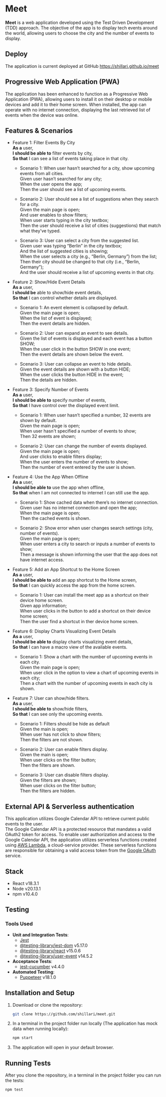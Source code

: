 # Meet
**Meet** is a web application developed using the Test Driven Development (TDD) approach. The objective of the app is to display tech events around the world, allowing users to choose the city and the number of events to display.

## Deploy
The application is current deployed at GitHub https://shillari.github.io/meet

## Progressive Web Application (PWA)
The application has been enhanced to function as a Progressive Web Application (PWA), allowing users to install it on their desktop or mobile devices and add it to their home screen. When installed, the app can operate with no internet connection, displaying the last retrieved list of events when the device was online.

## Features & Scenarios
- Feature 1: Filter Events By City
    <br/>__As a__ user,
    <br/>__I should be able to__ filter events by city,
    <br/>__So that__ I can see a list of events taking place in that city.

  - Scenario 1: When user hasn’t searched for a city, show upcoming events from all cities.
    <br/>Given user hasn’t searched for any city;
    <br/>When the user opens the app;
    <br/>Then the user should see a list of upcoming events.

  - Scenario 2: User should see a list of suggestions when they search for a city.
    <br/>Given the main page is open;
    <br/>And user enables to show filters;
    <br/>When user starts typing in the city textbox;
    <br/>Then the user should receive a list of cities (suggestions) that match what they’ve typed.

  - Scenario 3: User can select a city from the suggested list.	
    <br/>Given user was typing “Berlin” in the city textbox;
    <br/>And the list of suggested cities is showing;
    <br/>When the user selects a city (e.g., “Berlin, Germany”) from the list;
    <br/>Then their city should be changed to that city (i.e., “Berlin, Germany”);
    <br/>And the user should receive a list of upcoming events in that city.

- Feature 2: Show/Hide Event Details
    <br/>__As a__ user,
    <br/>__I should be__ able to show/hide event details,
    <br/>__So that__ I can control whether details are displayed.

  - Scenario 1: An event element is collapsed by default.
    <br/>Given the main page is open;
    <br/>When the list of event is displayed;
    <br/>Then the event details are hidden.

  - Scenario 2: User can expand an event to see details.
    <br/>Given the list of events is displayed and each event has a button SHOW;
    <br/>When the user click in the button SHOW in one event;
    <br/>Then the event details are shown below the event.

  - Scenario 3: User can collapse an event to hide details.
    <br/>Given the event details are shown with a button HIDE;
    <br/>When the user clicks the button HIDE in the event;
    <br/>Then the details are hidden.

- Feature 3: Specify Number of Events
    <br/>__As a__ user,
    <br/>__I should be able to__ specify number of events,
    <br/>__So that__ I have control over the displayed event limit.

  - Scenario 1: When user hasn’t specified a number, 32 events are shown by default.
    <br/>Given the main page is open;
    <br/>When user hasn't specified a number of events to show;
    <br/>Then 32 events are shown;

  - Scenario 2: User can change the number of events displayed.
    <br/>Given the main page is open;
    <br/>And user clicks to enable filters display;
    <br/>When the user enters the number of events to show;
    <br/>Then the number of event entered by the user is shown.

- Feature 4: Use the App When Offline
    <br/>__As a__ user,
    <br/>__I should be able to__ use the app when offline,
    <br/>__So that__ when I am not connected to internet I can still use the app. 

  - Scenario 1: Show cached data when there’s no internet connection.
    <br/>Given user has no internet connection and open the app;
    <br/>When the main page is open;
    <br/>Then the cached events is shown.

  - Scenario 2: Show error when user changes search settings (city, number of events).
    <br/>Given the main page is open;
    <br/>When user enters a city to search or inputs a number of events to show;
    <br/>Then a message is shown informing the user that the app does not have internet access.

- Feature 5: Add an App Shortcut to the Home Screen
    <br/>__As a__ user,
    <br/>__I should be able to__ add an app shortcut to the Home screen,
    <br/>__So that__ I can quickly access the app from the home screen.

  - Scenario 1: User can install the meet app as a shortcut on their device home screen.
    <br/>Given app information;
    <br/>When user clicks in the button to add a shortcut on their device home screen;
    <br/>Then the user find a shortcut in ther device home screen.

- Feature 6: Display Charts Visualizing Event Details
    <br/>__As a__ user,
    <br/>__I should be able to__ display charts visualizing event details,
    <br/>__So that__ I can have a macro view of the available events. 

  - Scenario 1: Show a chart with the number of upcoming events in each city.
    <br/>Given the main page is open;
    <br/>When user click in the option to view a chart of upcoming events in each city;
    <br/>Then a chart with the number of upcoming events in each city is shown.

- Feature 7: User can show/hide filters.
  <br/>__As a__ user,
  <br/>__I should be able to__ show/hide filters,
  <br/>__So that__ I can see only the upcoming events.

  - Scenario 1: Filters should be hide as default
    <br/>Given the main is open;
    <br/>When user has not click to show filters;
    <br/>Then the filters are not shown.

  - Scenario 2: User can enable filters display.
    <br/>Given the main is open;
    <br/>When user clicks on the filter button;
    <br/>Then the filters are shown.

  - Scenario 3: User can disable filters display.
    <br/>Given the filters are shown;
    <br/>When user clicks on the filter button;
    <br/>Then the filters are hidden.

## External API & Serverless authentication
This application utilizes Google Calendar API to retrieve current public events to the user.
<br />The Google Calendar API is a protected resource that mandates a valid OAuth2 token for access. To enable user authorization and access to the Google Calendar API, the application utilizes serverless functions created using [AWS Lambda](https://aws.amazon.com/lambda/), a cloud-service provider. These serverless functions are responsible for obtaining a valid access token from the [Google OAuth](https://developers.google.com/identity/protocols/oauth2) service.

## Stack
- React v18.3.1
- Node v20.13.1
- npm v10.4.0

## Testing

### Tools Used
- **Unit and Integration Tests**: 
  - [Jest](https://jestjs.io/)
  - [@testing-library/jest-dom](https://github.com/testing-library/jest-dom) v5.17.0
  - [@testing-library/react](https://testing-library.com/docs/react-testing-library/intro/) v15.0.6
  - [@testing-library/user-event](https://testing-library.com/docs/user-event/intro/) v14.5.2
- **Acceptance Tests**:
  - [jest-cucumber](https://www.npmjs.com/package/jest-cucumber) v4.4.0
- **Automated Testing**:
  - [Puppeteer](https://pptr.dev/) v18.1.0

## Installation and Setup
1. Download or clone the repository:
   ```sh
   git clone https://github.com/shillari/meet.git
2. In a terminal in the project folder run locally (The application has mock data when running locally):
   ```sh
   npm start
3. The application will open in your default browser.

## Running Tests
  After you clone the repository, in a terminal in the project folder you can run the tests:
   ```sh
   npm test
